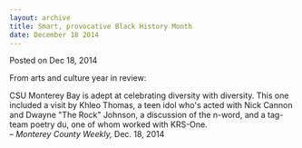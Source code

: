 ```yaml
---
layout: archive
title: Smart, provocative Black History Month
date: December 18 2014
---
```





<span class="date">Posted on Dec 18, 2014    </span>
<p>From arts and culture year in review:</p>
<p>CSU Monterey Bay is adept at celebrating diversity with
diversity. This one included a visit by Khleo Thomas, a teen idol
who&apos;s acted with Nick Cannon and Dwayne &quot;The Rock&quot; Johnson, a
discussion of the n-word, and a tag-team poetry du, one of whom
worked with KRS-One.<br>
&#x2013; <em>Monterey County Weekly,</em> Dec. 18, 2014</br></p>





